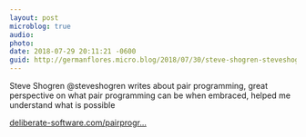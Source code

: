 ```yaml
---
layout: post
microblog: true
audio: 
photo: 
date: 2018-07-29 20:11:21 -0600
guid: http://germanflores.micro.blog/2018/07/30/steve-shogren-steveshogren.html
---
```

Steve Shogren @steveshogren writes about pair programming, great perspective on what pair programming can be when embraced, helped me understand what is possible

[deliberate-software.com/pairprogr...](http://deliberate-software.com/pairprogramming/)
